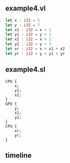 ## example4.vl
```rs
let x : i32 = 5
let y : i32 = 7
let x1 : i32 = x + 1
let y1 : i32 = y + 1
let x2 : i32 = x + 2
let y2 : i32 = y + 2
let xr : i32 = x + x1 + x2
let yr : i32 = y + y1 + yr
```

## example4.sl
```
CPU {
    x;
    y1;
    x2;
}
GPU { 
    y;
    x1;
    y2;
}
CPU {
    xr;
    yr;
}
```

## timeline
